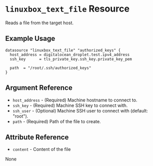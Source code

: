# `linuxbox_text_file` Resource

Reads a file from the target host.

## Example Usage

```hcl
datasource "linuxbox_text_file" "authorized_keys" {
  host_address = digitalocean_droplet.test.ipv4_address
  ssh_key      = tls_private_key.ssh_key.private_key_pem

  path  = "/root/.ssh/authorized_keys"
}
```

## Argument Reference

* `host_address` - (Required) Machine hostname to connect to.
* `ssh_key`      - (Required) Machine SSH key to connect with.
* `ssh_user`     - (Optional) Machine SSH user to connect with (default: "root").
* `path`         - (Required) Path of the file to create.

## Attribute Reference

- `content` - Content of the file

None
